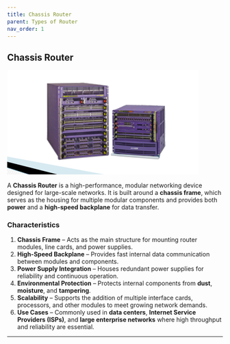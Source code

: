 ```yaml
---
title: Chassis Router
parent: Types of Router
nav_order: 1
---
```


## **Chassis Router**

![alt text](<../../../../assets/Chassis Router.png>)

A **Chassis Router** is a high-performance, modular networking device designed for large-scale networks. It is built around a **chassis frame**, which serves as the housing for multiple modular components and provides both **power** and a **high-speed backplane** for data transfer.

### **Characteristics**

1. **Chassis Frame** – Acts as the main structure for mounting router modules, line cards, and power supplies.
2. **High-Speed Backplane** – Provides fast internal data communication between modules and components.
3. **Power Supply Integration** – Houses redundant power supplies for reliability and continuous operation.
4. **Environmental Protection** – Protects internal components from **dust**, **moisture**, and **tampering**.
5. **Scalability** – Supports the addition of multiple interface cards, processors, and other modules to meet growing network demands.
6. **Use Cases** – Commonly used in **data centers**, **Internet Service Providers (ISPs)**, and **large enterprise networks** where high throughput and reliability are essential.

---

